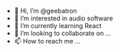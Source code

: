 - 👋 Hi, I’m @geebatron
- 👀 I’m interested in audio software
- 🌱 I’m currently learning React
- 💞️ I’m looking to collaborate on ...
- 📫 How to reach me ...

<!---
geebatron/geebatron is a ✨ special ✨ repository because its `README.md` (this file) appears on your GitHub profile.
You can click the Preview link to take a look at your changes.
--->
